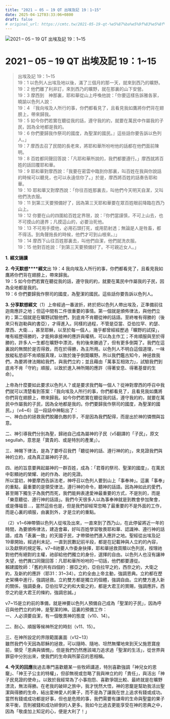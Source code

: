 ```yaml
---
title: "2021 – 05 – 19 QT 出埃及記 19：1~15"
date: 2025-04-12T03:33:06+0800
draft: false
# original_url: https://cmtc.tw/2021-05-19-qt-%e5%87%ba%e5%9f%83%e5%8f%8a%e8%a8%98-19%ef%bc%9a115
---
```


![2021 – 05 – 19 QT 出埃及記 19：1\~15](/images/qt.jpg   "2021 – 05 – 19 QT 出埃及記 19：1\~15")

# 2021 – 05 – 19 QT 出埃及記 19：1\~15

> 出埃及記 19：1\~15  
> 19：1 以色列人出埃及地以後，滿了三個月的那一天，就來到西乃的曠野。  
> 19：2 他們離了利非訂，來到西乃的曠野，就在那裏的山下安營。  
> 19：3 摩西到　神那裏，耶和華從山上呼喚他說：「你要這樣告訴雅各家，曉諭以色列人說：  
> 19：4 『我向埃及人所行的事，你們都看見了，且看見我如鷹將你們背在翅膀上，帶來歸我。  
> 19：5 如今你們若實在聽從我的話，遵守我的約，就要在萬民中作屬我的子民，因為全地都是我的。  
> 19：6 你們要歸我作祭司的國度，為聖潔的國民。』這些話你要告訴以色列人。」  
> 19：7 摩西去召了民間的長老來，將耶和華所吩咐他的話都在他們面前陳明。  
> 19：8 百姓都同聲回答說：「凡耶和華所說的，我們都要遵行。」摩西就將百姓的話回覆耶和華。  
> 19：9 耶和華對摩西說：「我要在密雲中臨到你那裏，叫百姓在我與你說話的時候可以聽見，也可以永遠信你了。」於是，摩西將百姓的話奏告耶和華。  
> 19：10 耶和華又對摩西說：「你往百姓那裏去，叫他們今天明天自潔，又叫他們洗衣服。  
> 19：11 到第三天要預備好了，因為第三天耶和華要在眾百姓眼前降臨在西乃山上。  
> 19：12 你要在山的四圍給百姓定界限，說：『你們當謹慎，不可上山去，也不可摸山的邊界；凡摸這山的，必要治死他。  
> 19：13 不可用手摸他，必用石頭打死，或用箭射透；無論是人是牲畜，都不得活。到角聲拖長的時候，他們才可到山根來。』」  
> 19：14 摩西下山往百姓那裏去，叫他們自潔，他們就洗衣服。  
> 19：15 他對百姓說：「到第三天要預備好了。不可親近女人。」

**1.** **經文誦讀**

**2. 今天默想****經文**出 19：4 我向埃及人所行的事，你們都看見了，且看見我如鷹將你們背在翅膀上，帶來歸我。  
19：5 如今你們若實在聽從我的話，遵守我的約，就要在萬民中作屬我的子民，因為全地都是我的。  
19：6 你們要歸我作祭司的國度，為聖潔的國民。這些話你要告訴以色列人。

**3. 分享默想經文**（1）上帝經過一番波折，終於把以色列人帶出埃及，正準備前往迦南應許之地；但這中間有二件很重要的事情。第一個就是頒佈律法，與他們立約；第二個就是在曠野試驗他們，到底肯不肯聽從神的話語。至終唯有得勝的（後來只有迦勒與約書亞），才得進入。同樣的過程，不管是亞當、亞伯拉罕、約瑟、摩西、大衛…，甚至耶穌，以至於每一個人，幾乎都曾經經歷過「曠野的試探」，唯有經歷得勝的，才能夠承接神的應許與權柄，可以為主作工；不肯順服與至於得勝的，許多人一生都在曠野中漂流，有的後來勝過了，但有更多倒斃了。我們在這裏說的無關於是否得救，而在於得勝，為主所用。以色列人不明白這個道理，一味放縱私慾卻不肯順服真理，以致於幾乎倒斃曠野。所以我們鑑古知今，神拯救我們，為要將律法賜給我們，與我們立約；並且藉由「萬事互相效力」，試驗我們到底肯不肯「守約」順服，以致於進入神所賜的應許（得著安息、得著基督的生命）。

上帝為什麼要如此要求以色列人？或是要求我們每一個人？從神對摩西的呼召中我們就可以清楚看到答案：「我向埃及人所行的事，你們都看見了，且看見我如鷹將你們背在翅膀上，帶來歸我。如今你們若實在聽從我的話，遵守我的約，就要在萬民中作屬我的子民，因為全地都是我的。你們要歸我作祭司的國度，為聖潔的國民。」（v4\~6）這一段話中神點出了：  
一、神白白的拯救我們脫離仇敵的手，不是因為我們配得，而是出於神的憐憫與旨意。

二、神引導我們分別為聖，歸祂自己成為屬神的子民（v5翻譯的「子民」，原文segullah，意思是「寶貴的、或是特別的產業」）。

三、神賜下律法，是為了要呼召我們「聽從神的話、遵行神的約」，來見證我們與神的立約，成為真正屬神的子民。

四、祂的旨意要興起屬神的一群百姓，成為：「君尊的祭司、聖潔的國度」，在萬民中彰顯祂的榮耀、祂的作為、祂的見證。  
所以當初，神要摩西告訴法老，神呼召以色列人要到山上「事奉神」。這裏「事奉」的重點，最重要的是領受律法，遵行神的命令，聽神的話語。因為神如此的愛們，甚至賜下獨生子為我們而死，我們能夠表達愛神最重要的方式，不是別的，而是「樂意聽從、遵行神的話語」。我們今天很多人以為事奉神就是到教會參加聚會，或是傳福音…，當然這些也是，但是我們卻經常忽略了最重要的不是外面的工作，而是心裏的順服，由裏到外，才是立約的重點。

（2）v1\~6神帶領以色列人從埃及出來，一直來到了西乃山，在此停留將近一年的時間，為要頒佈律法，建造會幕，好叫百姓學習敬畏耶和華、認識神、遵行神的話語，成為「表裏一致」的天國子民，才帶領他們進入應許之地。聖經從出埃及記 19章開始，經過利未記，一直到民數記前半段，都是在記載神與人立約的內容，以及獻祭的規定等。v7\~8祂要人作委身抉擇，耶和華拯救買贖以色列民，按理祂對他們有絕對的主權，祂卻給他們獨立的身份，選擇的自由。以色列人也沒有讓神失望，他們異口同聲回答：凡耶和華所吩咐的一切話，他們都要遵從。  
賴建國牧師：「舊約共有四個約：挪亞之約，亞伯拉罕之約，西奈之約，大衛之約，及新約的應許（耶31：31\~34）。立約全由上帝主動，強調恩典。立約都在歷史架構中進行，強調拯救。立約雙方都是獨立的個體，強調自由。立約雙方進入新的關係，強調委身。亞伯拉罕之約和大衛之約，都是大君王的賞賜，強調應許。西奈之約是大君王的條約，強調忠誠。」

v7\~15是立約前的準備，就是神要以色列人預備自己成為「聖潔的子民」，因為呼召與他們立約的神，是聖潔的神。這裏的預備工作：  
一、人必須要自潔，有一個敬畏神的態度（v10、14）。

二、耐心、順服等候神所定的時刻（v11、15）。

三、在神所設定的界限範圍裏面（v12\~13）  
雖然我們今天因為耶穌的拯救，可以隨時、隨地、坦然無懼地來到天父施恩寶座前，領受「恩典與憐憫」，但是我們仍然應該竭力追求過「聖潔的生活」，從世界與罪惡中分別出來，使我們的生命與所蒙召的恩相稱。

**4. 今天的回應**我過去專門喜歡聽某一些牧師講道，特別喜歡強調「神兒女的恩竉」、「神王子公主的特權」，但卻無視或忽略了我與神立約的「責任」，與活出「神子民見證的使命」。以致於我經常為了小事抱怨、喜歡爭競比較、最終就是在曠野漂流，無法得勝。在老我的破碎之旅中，我才恍然大悟，神的恩竉是幫助我活出聖潔與得勝的生命，結出愛神愛人的果子，而不是為了讓我在世上追求有錢或成功。當然有錢或成功都是好事，但也是危險的事，我們需要有謙卑的生命與聖靈的果子來平衡，否則被錢和成功絆倒的人更多。我如今比過去更能享受在神的恩典之中，因為「敬虔加上知足的心，便是大利了！」